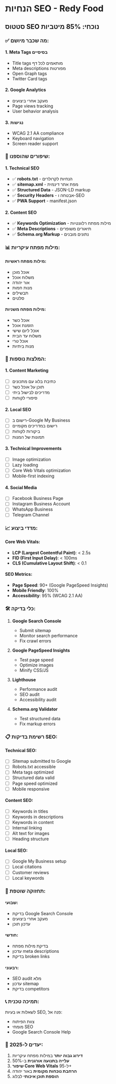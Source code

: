 # הנחיות SEO - Redy Food

## סטטוס SEO נוכחי: 85% מיטביות

### ✅ מה שכבר מיושם:

#### 1. Meta Tags בסיסיים
- Title tags מותאמים לכל דף
- Meta descriptions מפורטות
- Open Graph tags
- Twitter Card tags

#### 2. Google Analytics
- מעקב אחרי ביצועים
- Page views tracking
- User behavior analysis

#### 3. נגישות
- WCAG 2.1 AA compliance
- Keyboard navigation
- Screen reader support

### 🚀 שיפורים שהוספנו:

#### 1. Technical SEO
- ✅ **robots.txt** - הנחיות לקרולרים
- ✅ **sitemap.xml** - מפת אתר דינמית
- ✅ **Structured Data** - JSON-LD markup
- ✅ **Security Headers** - אבטחה ו-SEO
- ✅ **PWA Support** - manifest.json

#### 2. Content SEO
- ✅ **Keywords Optimization** - מילות מפתח רלוונטיות
- ✅ **Meta Descriptions** - תיאורים משופרים
- ✅ **Schema.org Markup** - נתונים מובנים

### 📊 מילות מפתח עיקריות:

#### מילות מפתח ראשיות:
- אוכל מוכן
- משלוח אוכל
- אור יהודה
- מנות חמות
- תבשילים
- סלטים

#### מילות מפתח משניות:
- אוכל כשר
- הזמנת אוכל
- אוכל ליום שישי
- משלוח עד הבית
- אוכל טרי
- מנות ביתיות

### 🔧 המלצות נוספות:

#### 1. Content Marketing
- [ ] כתיבת בלוג עם מתכונים
- [ ] תוכן על אוכל כשר
- [ ] מדריכים לבישול ביתי
- [ ] סיפורי לקוחות

#### 2. Local SEO
- [ ] רישום ב-Google My Business
- [ ] רישום במדריכים מקומיים
- [ ] ביקורות לקוחות
- [ ] תמונות של המנות

#### 3. Technical Improvements
- [ ] Image optimization
- [ ] Lazy loading
- [ ] Core Web Vitals optimization
- [ ] Mobile-first indexing

#### 4. Social Media
- [ ] Facebook Business Page
- [ ] Instagram Business Account
- [ ] WhatsApp Business
- [ ] Telegram Channel

### 📈 מדדי ביצוע:

#### Core Web Vitals:
- **LCP (Largest Contentful Paint)**: < 2.5s
- **FID (First Input Delay)**: < 100ms
- **CLS (Cumulative Layout Shift)**: < 0.1

#### SEO Metrics:
- **Page Speed**: 90+ (Google PageSpeed Insights)
- **Mobile Friendly**: 100%
- **Accessibility**: 95% (WCAG 2.1 AA)

### 🛠 כלי בדיקה:

1. **Google Search Console**
   - Submit sitemap
   - Monitor search performance
   - Fix crawl errors

2. **Google PageSpeed Insights**
   - Test page speed
   - Optimize images
   - Minify CSS/JS

3. **Lighthouse**
   - Performance audit
   - SEO audit
   - Accessibility audit

4. **Schema.org Validator**
   - Test structured data
   - Fix markup errors

### 📋 רשימת בדיקות SEO:

#### Technical SEO:
- [ ] Sitemap submitted to Google
- [ ] Robots.txt accessible
- [ ] Meta tags optimized
- [ ] Structured data valid
- [ ] Page speed optimized
- [ ] Mobile responsive

#### Content SEO:
- [ ] Keywords in titles
- [ ] Keywords in descriptions
- [ ] Keywords in content
- [ ] Internal linking
- [ ] Alt text for images
- [ ] Heading structure

#### Local SEO:
- [ ] Google My Business setup
- [ ] Local citations
- [ ] Customer reviews
- [ ] Local keywords

### 🔄 תחזוקה שוטפת:

#### שבועי:
- בדיקת Google Search Console
- מעקב אחרי ביצועים
- עדכון תוכן

#### חודשי:
- בדיקת מילות מפתח
- עדכון meta descriptions
- בדיקת broken links

#### רבעוני:
- SEO audit מלא
- עדכון sitemap
- בדיקת competitors

### 📞 תמיכה טכנית:

לשאלות או בעיות SEO, פנה אל:
- צוות הפיתוח
- מומחי SEO
- Google Search Console Help

### 🎯 יעדים ל-2025:

1. **דירוג גבוה יותר** במילות מפתח עיקריות
2. **עלייה בתנועה אורגנית** ב-50%
3. **שיפור Core Web Vitals** ל-95+
4. **הרחבת נוכחות מקומית** באור יהודה
5. **הוספת תוכן איכותי** לבלוג 